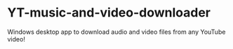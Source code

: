 # YT-music-and-video-downloader

Windows desktop app to download audio and video files from any YouTube video!
